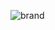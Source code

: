 ![brand](https://user-images.githubusercontent.com/49320100/151995179-9cbb93f3-1868-49f5-85eb-78c1e4b070e0.png)
